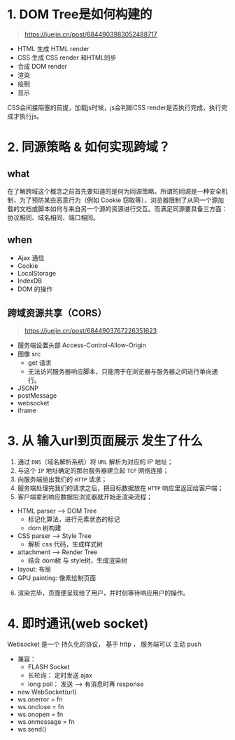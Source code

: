 # 1. DOM Tree是如何构建的
> https://juejin.cn/post/6844903983052488717

- HTML 生成 HTML render
- CSS 生成 CSS render 和HTML同步
- 合成 DOM render
- 渲染
- 绘制
- 显示

CSS会间接阻塞的前提，加载js时候，js会判断CSS render是否执行完成，执行完成才执行js。

# 2. 同源策略 & 如何实现跨域？
## what 
在了解跨域这个概念之前首先要知道的是何为同源策略。所谓的同源是一种安全机制，为了预防某些恶意行为（例如 Cookie 窃取等），浏览器限制了从同一个源加载的文档或脚本如何与来自另一个源的资源进行交互。而满足同源要具备三方面：协议相同、域名相同、端口相同。

## when
- Ajax 通信
- Cookie
- LocalStorage
- IndexDB
- DOM 的操作

## 跨域资源共享（CORS）
> https://juejin.cn/post/6844903767226351623
- 服务端设置头部 Access-Control-Allow-Origin
- 图像 src
  - get 请求
  - 无法访问服务器响应脚本，只能用于在浏览器与服务器之间进行单向通行。
- JSONP
- postMessage
- websocket
- iframe

# 3. 从 输入url到页面展示 发生了什么

1. 通过 `DNS`（域名解析系统）将 `URL` 解析为对应的 IP 地址；
2. 与这个 `IP` 地址确定的那台服务器建立起 `TCP` 网络连接；
3. 向服务端抛出我们的 `HTTP` 请求；
4. 服务端处理完我们的请求之后，把目标数据放在 `HTTP` 响应里返回给客户端；
5. 客户端拿到响应数据后浏览器就开始走渲染流程；
  - HTML parser --> DOM Tree
    - 标记化算法，进行元素状态的标记
    - dom 树构建
  - CSS parser --> Style Tree
    - 解析 css 代码，生成样式树
  - attachment --> Render Tree
    - 结合 dom树 与 style树，生成渲染树
  - layout: 布局
  - GPU painting: 像素绘制页面
6. 渲染完毕，页面便呈现给了用户，并时刻等待响应用户的操作。

# 4. 即时通讯(web socket)
Websocket 是一个 持久化的协议， 基于 http ， 服务端可以 主动 push

- 兼容：
  - FLASH Socket
  - 长轮询： 定时发送 ajax
  - long poll： 发送 --> 有消息时再 response
- new WebSocket(url)
- ws.onerror = fn
- ws.onclose = fn
- ws.onopen = fn
- ws.onmessage = fn
- ws.send()